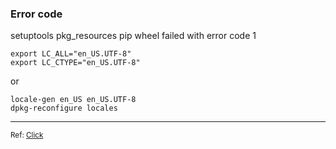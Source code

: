 ### Error code

setuptools pkg_resources pip wheel failed with error code 1

```command
export LC_ALL="en_US.UTF-8"
export LC_CTYPE="en_US.UTF-8"
```

or

```command
locale-gen en_US en_US.UTF-8
dpkg-reconfigure locales
```

---

<sub>Ref: <a href="https://github.com/certbot/certbot/issues/2883">Click</a></sub>
